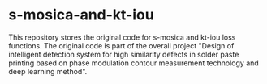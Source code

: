 # s-mosica-and-kt-iou
This repository stores the original code for s-mosica and kt-iou loss functions. The original code is part of the overall project "Design of intelligent detection system for high similarity defects in solder paste printing based on phase modulation contour measurement technology and deep learning method".
